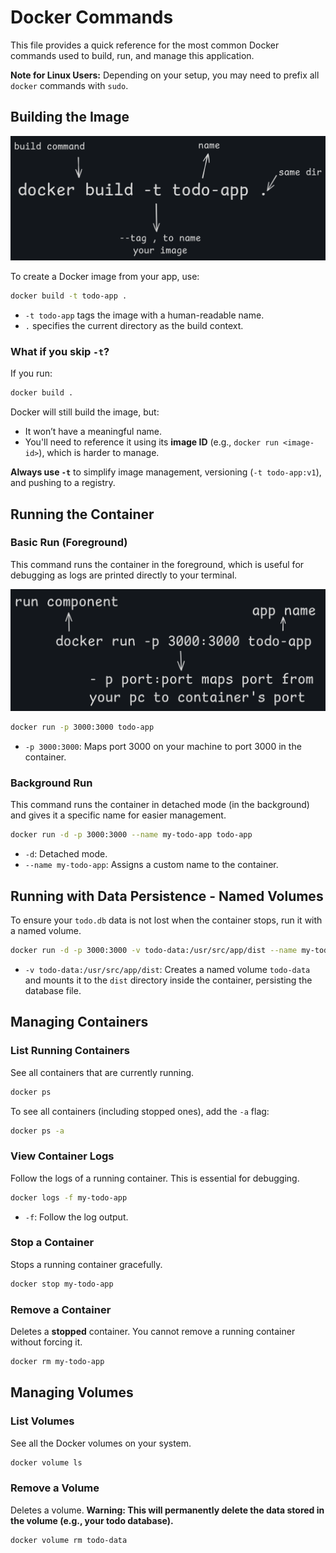 # Docker Commands 

This file provides a quick reference for the most common Docker commands used to build, run, and manage this application.

**Note for Linux Users:** Depending on your setup, you may need to prefix all `docker` commands with `sudo`.



## Building the Image

![docker-build-cmd](dockerbuild.png)

To create a Docker image from your app, use:

```bash
docker build -t todo-app .
```

* `-t todo-app` tags the image with a human-readable name.
* `.` specifies the current directory as the build context.

### What if you skip `-t`?

If you run:

```bash
docker build .
```

Docker will still build the image, but:

* It won’t have a meaningful name.
* You'll need to reference it using its **image ID** (e.g., `docker run <image-id>`), which is harder to manage.

**Always use `-t`** to simplify image management, versioning (`-t todo-app:v1`), and pushing to a registry.


## Running the Container

### Basic Run (Foreground)

This command runs the container in the foreground, which is useful for debugging as logs are printed directly to your terminal.

![docker-build-cmd](run-cmd.png)

```bash
docker run -p 3000:3000 todo-app
```
- `-p 3000:3000`: Maps port 3000 on your machine to port 3000 in the container.

### Background Run

This command runs the container in detached mode (in the background) and gives it a specific name for easier management.

```bash
docker run -d -p 3000:3000 --name my-todo-app todo-app
```
- `-d`: Detached mode.
- `--name my-todo-app`: Assigns a custom name to the container.

## Running with Data Persistence - Named Volumes

To ensure your `todo.db` data is not lost when the container stops, run it with a named volume.

```bash
docker run -d -p 3000:3000 -v todo-data:/usr/src/app/dist --name my-todo-app todo-app
```
- `-v todo-data:/usr/src/app/dist`: Creates a named volume `todo-data` and mounts it to the `dist` directory inside the container, persisting the database file.



## Managing Containers

### List Running Containers

See all containers that are currently running.

```bash
docker ps
```

To see all containers (including stopped ones), add the `-a` flag:
```bash
docker ps -a
```

### View Container Logs

Follow the logs of a running container. This is essential for debugging.

```bash
docker logs -f my-todo-app
```
- `-f`: Follow the log output.

### Stop a Container

Stops a running container gracefully.

```bash
docker stop my-todo-app
```

### Remove a Container

Deletes a **stopped** container. You cannot remove a running container without forcing it.

```bash
docker rm my-todo-app
```



## Managing Volumes

### List Volumes

See all the Docker volumes on your system.

```bash
docker volume ls
```

### Remove a Volume

Deletes a volume. **Warning: This will permanently delete the data stored in the volume (e.g., your todo database).**

```bash
docker volume rm todo-data
```
